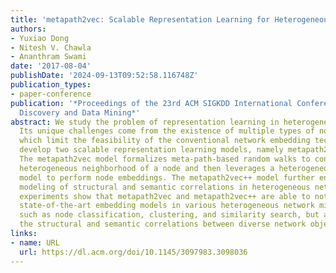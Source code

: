 ```yaml
---
title: 'metapath2vec: Scalable Representation Learning for Heterogeneous Networks'
authors:
- Yuxiao Dong
- Nitesh V. Chawla
- Ananthram Swami
date: '2017-08-04'
publishDate: '2024-09-13T09:52:58.116748Z'
publication_types:
- paper-conference
publication: '*Proceedings of the 23rd ACM SIGKDD International Conference on Knowledge
  Discovery and Data Mining*'
abstract: We study the problem of representation learning in heterogeneous networks.
  Its unique challenges come from the existence of multiple types of nodes and links,
  which limit the feasibility of the conventional network embedding techniques. We
  develop two scalable representation learning models, namely metapath2vec and metapath2vec++.
  The metapath2vec model formalizes meta-path-based random walks to construct the
  heterogeneous neighborhood of a node and then leverages a heterogeneous skip-gram
  model to perform node embeddings. The metapath2vec++ model further enables the simultaneous
  modeling of structural and semantic correlations in heterogeneous networks. Extensive
  experiments show that metapath2vec and metapath2vec++ are able to not only outperform
  state-of-the-art embedding models in various heterogeneous network mining tasks,
  such as node classification, clustering, and similarity search, but also discern
  the structural and semantic correlations between diverse network objects.
links:
- name: URL
  url: https://dl.acm.org/doi/10.1145/3097983.3098036
---
```


